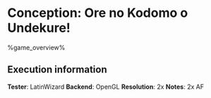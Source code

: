 # Conception: Ore no Kodomo o Undekure! 

%game_overview%

## Execution information

**Tester**: LatinWizard
**Backend**: OpenGL
**Resolution**: 2x
**Notes**: 2x AF
